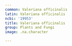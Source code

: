 ```yaml
---
common: Valeriana officinalis
latin: Valeriana officinalis
ncbi: '19953'
title: Valeriana officinalis
group: Plants and Fungi
image: .na.character

---
```

